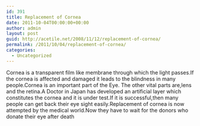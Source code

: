 ```yaml
---
id: 391
title: Replacement of Cornea
date: 2011-10-04T00:00:00+00:00
author: admin
layout: post
guid: http://acetile.net/2008/11/12/replacement-of-cornea/
permalink: /2011/10/04/replacement-of-cornea/
categories:
  - Uncategorized
---
```

Cornea is a transparent film like membrane through which the light passes.If the cornea is affected and damaged it leads to the blindness in many people.Cornea is an important part of the Eye. The other vital parts are,lens and the retina.A Doctor in Japan has developed an artificial layer which constitutes the cornea and it is under test.If it is successful,then many people can get back their eye sight easily.Replacement of cornea is now attempted by the medical world.Now they have to wait for the donors who donate their eye after death